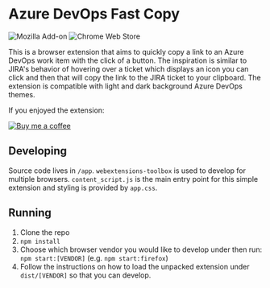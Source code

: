 # Azure DevOps Fast Copy
![Mozilla Add-on](https://img.shields.io/amo/v/%7B7069c89a-e845-4505-9f90-9dfffe9ef0d7%7D)
![Chrome Web Store](https://img.shields.io/chrome-web-store/v/lgedpfdllfdjkfjfilhnklfeclpppell)

This is a browser extension that aims to quickly copy a link to an Azure DevOps work item with the click of a button. The inspiration is similar to JIRA's behavior of hovering over a ticket which displays an icon you can click and then that will copy the link to the JIRA ticket to your clipboard. The extension is compatible with light and dark background Azure DevOps themes.

If you enjoyed the extension:

[![Buy me a coffee][buymeacoffee-shield]][buymeacoffee]

[buymeacoffee]: https://www.buymeacoffee.com/nybblr
[buymeacoffee-shield]: https://www.buymeacoffee.com/assets/img/custom_images/orange_img.png

## Developing
Source code lives in `/app`. `webextensions-toolbox` is used to develop for multiple browsers. `content_script.js` is the main entry point for this simple extension and styling is provided by `app.css`.

## Running
1. Clone the repo
2. `npm install`
3. Choose which browser vendor you would like to develop under then run: `npm start:[VENDOR]` (e.g. `npm start:firefox`)
4. Follow the instructions on how to load the unpacked extension under `dist/[VENDOR]` so that you can develop. 